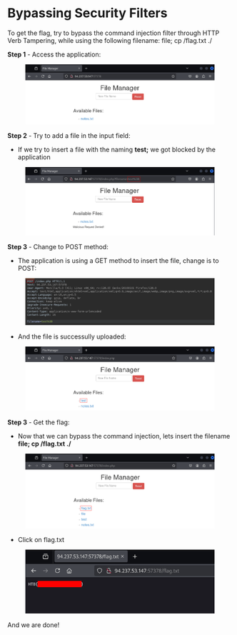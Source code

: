 # Bypassing Security Filters

To get the flag, try to bypass the command injection filter through HTTP Verb Tampering, while using the following filename: file; cp /flag.txt ./

**Step 1** - Access the application:

<figure><img src="../../../.gitbook/assets/image (225).png" alt=""><figcaption></figcaption></figure>

**Step 2** - Try to add a file in the input field:

* If we try to insert a file with the naming **test;** we got blocked by the application

<figure><img src="../../../.gitbook/assets/image (226).png" alt=""><figcaption></figcaption></figure>

**Step 3** - Change to POST method:

* The application is using a GET method to insert the file, change is to POST:

<figure><img src="../../../.gitbook/assets/image (228).png" alt=""><figcaption></figcaption></figure>

* And the file is successully uploaded:

<figure><img src="../../../.gitbook/assets/image (229).png" alt=""><figcaption></figcaption></figure>

**Step 3** - Get the flag:

* Now that we can bypass the command injection, lets insert the filename **file; cp /flag.txt ./**

<figure><img src="../../../.gitbook/assets/image (230).png" alt=""><figcaption></figcaption></figure>

* Click on flag.txt

<figure><img src="../../../.gitbook/assets/image (231).png" alt=""><figcaption></figcaption></figure>

And we are done!
